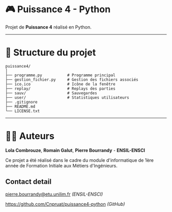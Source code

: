 # 🎮 Puissance 4 - Python

Projet de **Puissance 4** réalisé en Python. 

---

# 📁 Structure du projet

```
puissance4/
│
├── programme.py           # Programme principal
├── gestion_fichier.py     # Gestion des fichiers associés
├── ico.ico                # Icône de la fenêtre
├── replay/                # Replays des parties 
├── sauv/                  # Sauvegardes 
├── user/                  # Statistiques utilisateurs
├── .gitignore
├── README.md
└── LICENSE.txt
```

---
# 👨‍🏭 Auteurs


**Lola Combrouze**, **Romain Galut**, **Pierre Bourrandy** - **ENSIL-ENSCI**

Ce projet a été réalisé dans le cadre du module d'informatique de 1ère année de Formation Initiale aux Métiers d'Ingénieurs. 

## Contact detail
pierre.bourrandy@etu.unilim.fr *(ENSIL-ENSCI)*

https://github.com/Cnpruat/puissance4-python *(GitHub)*

